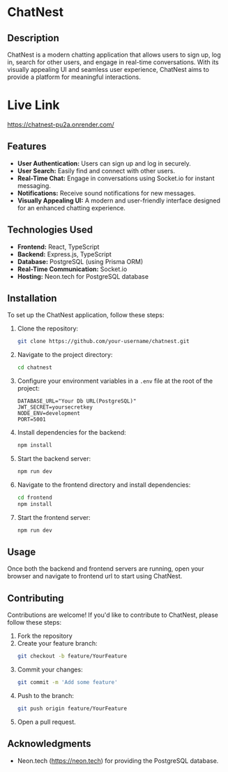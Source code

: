 # ChatNest

## Description

ChatNest is a modern chatting application that allows users to sign up, log in, search for other users, and engage in real-time conversations. With its visually appealing UI and seamless user experience, ChatNest aims to provide a platform for meaningful interactions.

# Live Link
https://chatnest-pu2a.onrender.com/

## Features

- **User Authentication:** Users can sign up and log in securely.
- **User Search:** Easily find and connect with other users.
- **Real-Time Chat:** Engage in conversations using Socket.io for instant messaging.
- **Notifications:** Receive sound notifications for new messages.
- **Visually Appealing UI:** A modern and user-friendly interface designed for an enhanced chatting experience.

## Technologies Used

- **Frontend:** React, TypeScript
- **Backend:** Express.js, TypeScript
- **Database:** PostgreSQL (using Prisma ORM)
- **Real-Time Communication:** Socket.io
- **Hosting:** Neon.tech for PostgreSQL database


## Installation

To set up the ChatNest application, follow these steps:

1. Clone the repository:
   ```bash
   git clone https://github.com/your-username/chatnest.git
   ```

2. Navigate to the project directory:
   ```bash
   cd chatnest
   ```

3. Configure your environment variables in a `.env` file at the root of the project:
   ```env
   DATABASE_URL="Your Db URL(PostgreSQL)"
   JWT_SECRET=yoursecretkey
   NODE_ENV=development
   PORT=5001
   ```

4. Install dependencies for the backend:
   ```bash
   npm install
   ```

5. Start the backend server:
   ```bash
   npm run dev
   ```

6. Navigate to the frontend directory and install dependencies:
   ```bash
   cd frontend
   npm install
   ```

7. Start the frontend server:
   ```bash
   npm run dev
   ```

## Usage

Once both the backend and frontend servers are running, open your browser and navigate to frontend url to start using ChatNest.

## Contributing

Contributions are welcome! If you'd like to contribute to ChatNest, please follow these steps:

1. Fork the repository
2. Create your feature branch:
   ```bash
   git checkout -b feature/YourFeature
   ```
3. Commit your changes:
   ```bash
   git commit -m 'Add some feature'
   ```
4. Push to the branch:
   ```bash
   git push origin feature/YourFeature
   ```
5. Open a pull request.


## Acknowledgments

-  Neon.tech (https://neon.tech) for providing the PostgreSQL database.
